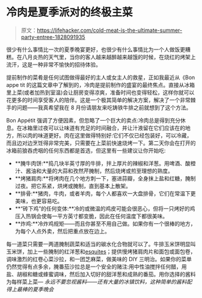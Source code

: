 # 冷肉是夏季派对的终极主菜

> 原文：<https://lifehacker.com/cold-meat-is-the-ultimate-summer-party-entree-1828091935>

很少有什么事情比一次的夏季晚宴更好，也很少有什么事情比为一个人做饭更糟糕。在八月炎热的天气里，当你的客人越来越醉越来越饿的时候，在烧红的烤架上流汗，这是一种非常不愉快的招待体验。



提前制作的菜肴是任何试图做得最好的主人或女主人的救星，正如我最近从《Bon appe tit 的这篇文章中了解到的，冷肉是提前制作的盛宴的最终焦点。直接从冰箱里上菜(或者加热到室温)会让厨房变得凉爽，准备时间也变得轻松，这样你就可以花更多的时间享受客人的陪伴。这是一个极其简单的解决方案，解决了一个非常棘手的问题——我真希望我在 8 月份请朋友来吃铸铁牛排之前就想到了这个方法。

Bon Appétit 强调了方便因素，但忽略了一个巨大的卖点:冷肉总是得到充分休息。在冰箱里过夜可以让味道有充足的时间融合，并让汁液留在它们应该在的地方，所以肉的味道更好。肉在这里做得特别好:它们不仅已经包装好，可以冷藏，而且边对边烹饪得非常完美，只需要在上菜前快速烧烤一下。第二天你会在打开的冰箱前狼吞虎咽的任何东西都是首选，但这里有一些建议让你开始吃:

*   **腌牛肉饼:**捣几块半英寸厚的牛排，拌上厚片的辣椒和洋葱。用啤酒、酸橙汁、酱油和大量的大蒜和孜然芹腌制，然后烧烤或煎至理想的熟度。
*   **烤猪肩肉:**将烤肉在几个地方刺一下，塞进蒜瓣，全身抹上盐和红糖，腌制过夜。把它系紧，烘烤或腌制，直到基本上散架。
*   **排骨:**猪肉，牛肉，或者羊肉，每个人都喜欢一大盘排骨，它们在常温下更美味，也更容易吃。
*   **“砖下鸡”的任何变体:**冷的或微温的鸡皮可能会很恶心，但将一只烤好的鸡压入热锅会使每一平方英寸都变脆，因此在任何温度下都很美味。
*   **炸鸡:**冷炸鸡规矩——而且你甚至不用自己做。如果你有一个很棒的地方，为每个人点外卖，然后把重点放在边上。

每一道菜只需要一两道腌制蔬菜和适当的碳水化合物就可以了。牛排玉米饼明显叫玉米饼，加上一些腌制的红洋葱和[esquites](https://skillet.lifehacker.com/savor-the-summer-with-mexican-street-corn-1796746553)；提供慢烤猪肩肉片和面包或面包卷，调味激烈的红卷心菜沙拉，和一团芝麻菜，做美味的 DIY 三明治。如果你的菜单仍然觉得有点多余，腌番茄沙拉总是一个安全的赌注:用中性油搅拌任何醋，用盐、胡椒和糖或蜂蜜调味，然后加入切好的甜洋葱和成熟的番茄。用你选择的酱料为每样菜上菜— *永远不要忽视酱料——还有大量的冰镇饮料，这种简单的酱料配得上最棒的夏季晚会*
